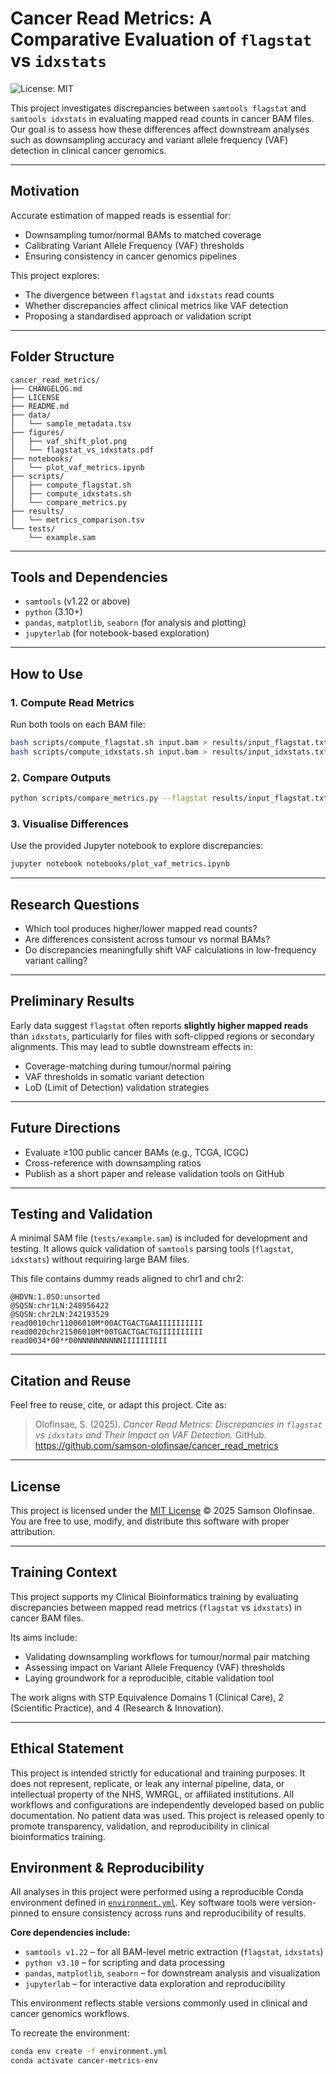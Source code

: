 # Cancer Read Metrics: A Comparative Evaluation of `flagstat` vs `idxstats`

![License: MIT](https://img.shields.io/badge/License-MIT-yellow.svg)

This project investigates discrepancies between `samtools flagstat` and `samtools idxstats` in evaluating mapped read counts in cancer BAM files. Our goal is to assess how these differences affect downstream analyses such as downsampling accuracy and variant allele frequency (VAF) detection in clinical cancer genomics.

---

## Motivation

Accurate estimation of mapped reads is essential for:

- Downsampling tumor/normal BAMs to matched coverage  
- Calibrating Variant Allele Frequency (VAF) thresholds  
- Ensuring consistency in cancer genomics pipelines  

This project explores:

- The divergence between `flagstat` and `idxstats` read counts  
- Whether discrepancies affect clinical metrics like VAF detection  
- Proposing a standardised approach or validation script  

---

## Folder Structure

```
cancer_read_metrics/
├── CHANGELOG.md
├── LICENSE
├── README.md
├── data/
│   └── sample_metadata.tsv
├── figures/
│   ├── vaf_shift_plot.png
│   └── flagstat_vs_idxstats.pdf
├── notebooks/
│   └── plot_vaf_metrics.ipynb
├── scripts/
│   ├── compute_flagstat.sh
│   ├── compute_idxstats.sh
│   └── compare_metrics.py
├── results/
│   └── metrics_comparison.tsv
└── tests/
    └── example.sam
```

---

## Tools and Dependencies

- `samtools` (v1.22 or above)
- `python` (3.10+)
- `pandas`, `matplotlib`, `seaborn` (for analysis and plotting)
- `jupyterlab` (for notebook-based exploration)

---

## How to Use

### 1. Compute Read Metrics

Run both tools on each BAM file:
```bash
bash scripts/compute_flagstat.sh input.bam > results/input_flagstat.txt
bash scripts/compute_idxstats.sh input.bam > results/input_idxstats.txt
```

### 2. Compare Outputs

```bash
python scripts/compare_metrics.py --flagstat results/input_flagstat.txt --idxstats results/input_idxstats.txt --out results/input_comparison.tsv
```

### 3. Visualise Differences

Use the provided Jupyter notebook to explore discrepancies:
```bash
jupyter notebook notebooks/plot_vaf_metrics.ipynb
```

---

## Research Questions

- Which tool produces higher/lower mapped read counts?
- Are differences consistent across tumour vs normal BAMs?
- Do discrepancies meaningfully shift VAF calculations in low-frequency variant calling?

---

## Preliminary Results

Early data suggest `flagstat` often reports **slightly higher mapped reads** than `idxstats`, particularly for files with soft-clipped regions or secondary alignments. This may lead to subtle downstream effects in:

- Coverage-matching during tumour/normal pairing  
- VAF thresholds in somatic variant detection  
- LoD (Limit of Detection) validation strategies  

---

## Future Directions

- Evaluate ≥100 public cancer BAMs (e.g., TCGA, ICGC)
- Cross-reference with downsampling ratios
- Publish as a short paper and release validation tools on GitHub

---

## Testing and Validation

A minimal SAM file (`tests/example.sam`) is included for development and testing. It allows quick validation of `samtools` parsing tools (`flagstat`, `idxstats`) without requiring large BAM files.

This file contains dummy reads aligned to chr1 and chr2:

```
@HDVN:1.0SO:unsorted
@SQSN:chr1LN:248956422
@SQSN:chr2LN:242193529
read0010chr11006010M*00ACTGACTGAAIIIIIIIIII
read0020chr21506010M*00TGACTGACTGIIIIIIIIII
read0034*00**00NNNNNNNNNNIIIIIIIIII
```

---

## Citation and Reuse

Feel free to reuse, cite, or adapt this project. Cite as:

> Olofinsae, S. (2025). *Cancer Read Metrics: Discrepancies in `flagstat` vs `idxstats` and Their Impact on VAF Detection.* GitHub. https://github.com/samson-olofinsae/cancer_read_metrics

---

## License

This project is licensed under the [MIT License](./LICENSE) © 2025 Samson Olofinsae.  
You are free to use, modify, and distribute this software with proper attribution.

---

## Training Context

This project supports my Clinical Bioinformatics training by evaluating discrepancies between mapped read metrics (`flagstat` vs `idxstats`) in cancer BAM files.

Its aims include:

- Validating downsampling workflows for tumour/normal pair matching
- Assessing impact on Variant Allele Frequency (VAF) thresholds
- Laying groundwork for a reproducible, citable validation tool

The work aligns with STP Equivalence Domains 1 (Clinical Care), 2 (Scientific Practice), and 4 (Research & Innovation).

---

## Ethical Statement
This project is intended strictly for educational and training purposes. It does not represent, replicate, or leak any internal pipeline, data, or intellectual property of the NHS, WMRGL, or affiliated institutions. All workflows and configurations are independently developed based on public documentation. No patient data was used. This project is released openly to promote transparency, validation, and reproducibility in clinical bioinformatics training.

## Environment & Reproducibility

All analyses in this project were performed using a reproducible Conda environment defined in [`environment.yml`](./environment.yml). Key software tools were version-pinned to ensure consistency across runs and reproducibility of results.

**Core dependencies include:**
- `samtools v1.22` – for all BAM-level metric extraction (`flagstat`, `idxstats`)
- `python v3.10` – for scripting and data processing
- `pandas`, `matplotlib`, `seaborn` – for downstream analysis and visualization
- `jupyterlab` – for interactive data exploration and reproducibility

This environment reflects stable versions commonly used in clinical and cancer genomics workflows.

To recreate the environment:
```bash
conda env create -f environment.yml
conda activate cancer-metrics-env
```



<!-- Test commit for contribution verification -->

